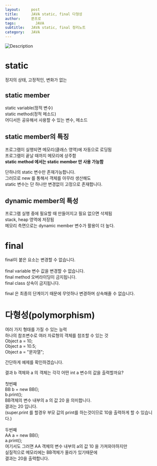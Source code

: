 ```yaml
---
layout:     post
title:      JAVA static, final 다형성
author:     쭌프로
tags: 		  JAVA
subtitle:   JAVA static, final 정리노트
category:   JAVA
---
```

<!-- Start Writing Below in Markdown -->

![Description](https://alalstjr.github.io/jjunpro.github.io/img/java_bg.png)

# static 

정지의 상태, 고정적인, 변화가 없는

## static member

<p>
  static variable(정적 변수) <br/>
  static method(정적 메소드) <br/>
  어디서든 공유해서 사용할 수 있는 변수, 메소드
</p>

## static member의 특징

<p>
  프로그램이 실행되면 메모리(클래스 영역)에 자동으로 로딩됨 <br/>
  프로그램이 끝날 때까지 메모리에 상주함 <br/>
  <b>static method 에서는 static member 만 사용 가능함</b>
</p>
<script src="https://gist.github.com/alalstjr/847f5a20446721d391503e6c5b1049ee.js"></script>

<p>
  단하나의 static 변수만 존재가능합니다. <br/>
  그러므로 new 를 통해서 객체를 아무라 생산해도  <br/>
  static 변수는 단 하나만 변경없이 고정으로 존재합니다.
</p>

## dynamic member의 특성

<p>
  프로그램 실행 중에 필요할 때 만들어지고 필요 없으면 삭제됨 <br/>
  stack, heap 영역에 저장됨 <br/>
  메모리 측면으로는 dynamic member 변수가 활용이 더 높다.
</p>

# final 

<p>
  final이 붙은 요소는 변경할 수 없습니다. <br/>
 <br/>
  final variable 변수 값을 변경할 수 없습니다. <br/>
  final method  오버라이딩이 금지됩니다. <br/>
  final class 상속이 금지됩니다. <br/>

  final 은 최종의 단계이기 때문에 무엇하나 변경하며 상속해줄 수 없습니다.
</p>

# 다형성(polymorphism)

<p>
  여러 가지 형태를 가질 수 있는 능력 <br/>
  하나의 참조변수로 여러 자료형의 객체를 참조할 수 있는 것 <br/>
  Object a = 10; <br/>
  Object a = 10.5; <br/>
  Object a = "문자열"; <br/>

  간단하게 예제를 확인하겠습니다.
</p>

<script src="https://gist.github.com/alalstjr/f050cbff7925d8e39933009fae19297e.js"></script>

<p>
  결과 b 객체와 a 의 객체는 각각 어떤 int a 변수의 값을 출력할까요? <br/>
<br/>
  첫번째 <br/>
  BB b = new BB(); <br/>
  b.print(); <br/>
  BB객체의 변수 내부의 a 의 값 20 을 의미합니다. <br/>
  결과는 20 입니다.  <br/>
  (super.print 를 할경우 부모 값의 print를 하는것이므로 10을 출력하게 할 수 있습니다.) <br/>
<br/>
  두번째 <br/>
  AA a = new BB(); <br/>
  a.print(); <br/>
  여기서도 그러면 AA 객체의 변수 내부의 a의 값 10 을 가져와야하지만 <br/>
  실질적으로 메모리에는 BB객체가 올라가 있기때문에  <br/>
  결과는 20을 출력합니다. 
</p>
